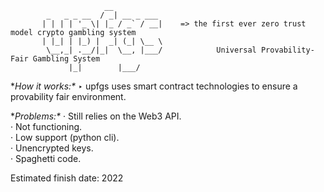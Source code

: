                          __           
            _   _ _ __  / _| __ _ ___ 
           | | | | '_ \| |_ / _` / __|    => the first ever zero trust model crypto gambling system
           | |_| | |_) |  _| (_| \__ \ 
            \__,_| .__/|_|  \__, |___/            Universal Provability-Fair Gambling System
                 |_|        |___/     
                 
**How it works:\**
‣ upfgs uses smart contract technologies to ensure a provability fair environment.

**Problems:\**
· Still relies on the Web3 API.\
· Not functioning.\
· Low support (python cli).\
· Unencrypted keys.\
· Spaghetti code.


Estimated finish date: 2022
